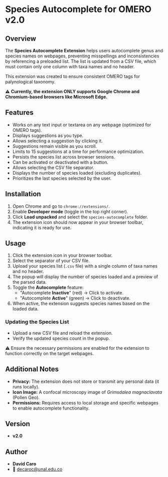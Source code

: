 # Species Autocomplete for OMERO v2.0

## Overview
The **Species Autocomplete Extension** helps users autocomplete genus and species names on webpages, preventing misspellings and inconsistencies by referencing a preloaded list. The list is updated from a CSV file, which must contain only one column with taxa names and no header.

This extension was created to ensure consistent OMERO tags for palynological taxonomy.

⚠ **Currently, the extension ONLY supports Google Chrome and Chromium-based browsers like Microsoft Edge.**

## Features
- Works on any text input or textarea on any webpage (optimized for OMERO tags).
- Displays suggestions as you type.
- Allows selecting a suggestion by clicking it.
- Suggestions remain visible as you scroll.
- Limits to 15 suggestions at a time for performance optimization.
- Persists the species list across browser sessions.
- Can be activated or deactivated with a button.
- Allows selecting the CSV file separator.
- Displays the number of species loaded (excluding duplicates).
- Prioritizes the last species selected by the user.

## Installation
1. Open Chrome and go to `chrome://extensions/`.
2. Enable **Developer mode** (toggle in the top right corner).
3. Click **Load unpacked** and select the `species-autocomplete` folder.
4. The extension icon should now appear in your browser toolbar, indicating it is ready for use.

## Usage
1. Click the extension icon in your browser toolbar.
2. Select the separator of your CSV file.
3. Upload your species list (`.csv` file) with a single column of taxa names and no header.
4. The popup will display the number of species loaded and a preview of the parsed data.
5. Toggle the **Autocomplete** feature:
   - "Autocomplete **Inactive**" (red) → Click to activate.
   - "Autocomplete **Active**" (green) → Click to deactivate.
6. When active, the extension suggests species names based on the loaded data.

### Updating the Species List
- Upload a new CSV file and reload the extension.
- Verify the updated species count in the popup.

⚠ Ensure the necessary permissions are enabled for the extension to function correctly on the target webpages.

## Additional Notes
- **Privacy:** The extension does not store or transmit any personal data (it runs locally).
- **Icon Image:** A confocal microscopy image of *Grimsdalea magnaclavata* (Pollen Geo).
- **Permissions:** Requires access to local storage and specific webpages to enable autocomplete functionality.

## Version
- **v2.0**

## Author
- **David Caro**  
- 📧 [decaroc@unal.edu.co](mailto:decaroc@unal.edu.co)
